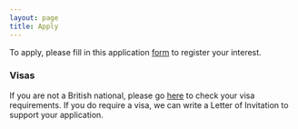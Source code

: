 ```yaml
---
layout: page
title: Apply
---
```


<!-- To apply, please fill out this [form](https://dl.dropboxusercontent.com/u/516841/GlobalME/Application%20Form.pdf) and email the completed form to [info@theoxfordspires.co.uk](mailto:info@theoxfordspires.co.uk). -->
To apply, please fill in this application  [form](https://docs.google.com/forms/d/1Jz-lY1UDlEUDIE48JcEPG4rWDdj0BjsRBo9FK6fXGZQ/viewform?usp=send_form) to register your interest. 

### Visas

If you are not a British national, please go [here](http://www.ukba.homeoffice.gov.uk/visas-immigration/do-you-need-a-visa/) to check your visa requirements. If you do require a visa, we can write a Letter of Invitation to support your application.
